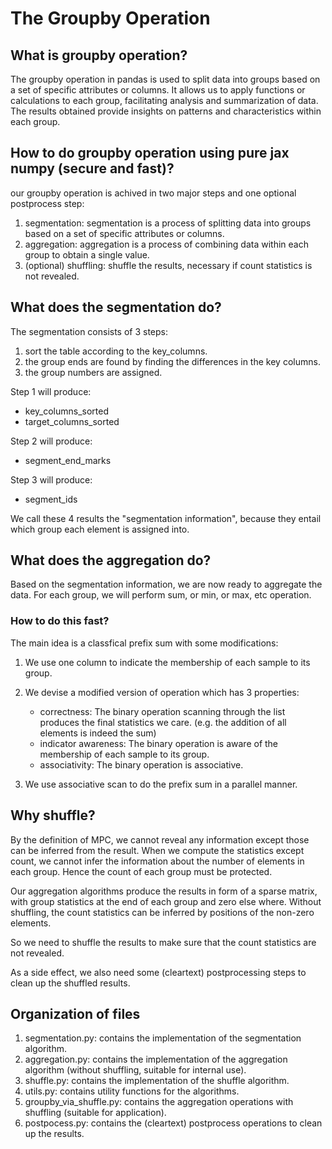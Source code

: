 # The Groupby Operation

## What is groupby operation?

The groupby operation in pandas is used to split data into groups based on a set of specific attributes or columns.
It allows us to apply functions or calculations to each group, facilitating analysis and summarization of data.
The results obtained provide insights on patterns and characteristics within each group.

## How to do groupby operation using pure jax numpy (secure and fast)?

our groupby operation is achived in two major steps and one optional postprocess step:

1. segmentation: segmentation is a process of splitting data into groups based on a set of specific attributes or columns.
2. aggregation: aggregation is a process of combining data within each group to obtain a single value.
3. (optional) shuffling: shuffle the results, necessary if count statistics is not revealed.

## What does the segmentation do?

The segmentation consists of 3 steps:

1. sort the table according to the key_columns.
2. the group ends are found by finding the differences in the key columns.
3. the group numbers are assigned.

Step 1 will produce:

* key_columns_sorted
* target_columns_sorted

Step 2 will produce:

* segment_end_marks

Step 3 will produce:

* segment_ids

We call these 4 results the "segmentation information", because they entail which group each element is assigned into.

## What does the aggregation do?

Based on the segmentation information, we are now ready to aggregate the data.
For each group, we will perform sum, or min, or max, etc operation.

### How to do this fast?

The main idea is a classfical prefix sum with some modifications:

1. We use one column to indicate the membership of each sample to its group.
2. We devise a modified version of operation which has 3 properties:

    * correctness: The binary operation scanning through the list produces the final statistics we care.
                    (e.g. the addition of all elements is indeed the sum)
    * indicator awareness: The binary operation is aware of the membership of each sample to its group.
    * associativity: The binary operation is associative.

3. We use associative scan to do the prefix sum in a parallel manner.

## Why shuffle?

By the definition of MPC, we cannot reveal any information except those can be inferred from the result.
When we compute the statistics except count, we cannot infer the information about the number of elements in each group.
Hence the count of each group must be protected.

Our aggregation algorithms produce the results in form of a sparse matrix, with group statistics at the end of each group and zero else where.
Without shuffling, the count statistics can be inferred by positions of the non-zero elements.

So we need to shuffle the results to make sure that the count statistics are not revealed.

As a side effect, we also need some (cleartext) postprocessing steps to clean up the shuffled results.

## Organization of files

1. segmentation.py: contains the implementation of the segmentation algorithm.
2. aggregation.py: contains the implementation of the aggregation algorithm (without shuffling, suitable for internal use).
3. shuffle.py: contains the implementation of the shuffle algorithm.
4. utils.py: contains utility functions for the algorithms.
5. groupby_via_shuffle.py: contains the aggregation operations with shuffling (suitable for application).
6. postpocess.py: contains the (cleartext) postprocess operations to clean up the results.
